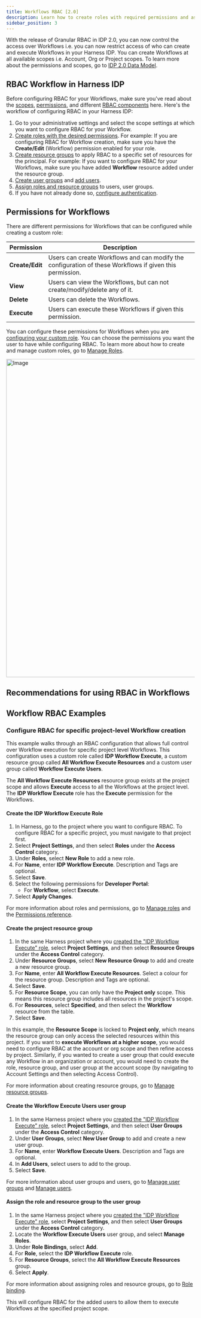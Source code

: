 ```yaml
---
title: Workflows RBAC [2.0]
description: Learn how to create roles with required permissions and assign them to users and user groups.
sidebar_position: 3
---
```


With the release of Granular RBAC in IDP 2.0, you can now control the access over Workflows i.e. you can now restrict access of who can create and execute Workflows in your Harness IDP. You can create Workflows at all available scopes i.e. Account, Org or Project scopes. To learn more about the permissions and scopes, go to [IDP 2.0 Data Model](/docs/internal-developer-portal/catalog/data-model.md).

## RBAC Workflow in Harness IDP
Before configuring RBAC for your Workflows, make sure you've read about the [scopes](/docs/internal-developer-portal/rbac/scopes#scopes), [permissions](/docs/internal-developer-portal/rbac/scopes#permissions--resources), and different [RBAC components](/docs/internal-developer-portal/rbac/scopes#rbac-components) here. Here's the workflow of configuring RBAC in your Harness IDP: 
1. Go to your administrative settings and select the scope settings at which you want to configure RBAC for your Workflow.
2. [Create roles with the desired permissions](https://developer.harness.io/docs/platform/role-based-access-control/add-manage-roles). For example: If you are configuring RBAC for Workflow creation, make sure you have the **Create/Edit** (Workflow) permission enabled for your role. 
3. [Create resource groups](https://developer.harness.io/docs/platform/role-based-access-control/add-resource-groups) to apply RBAC to a specific set of resources for the principal. For example: If you want to configure RBAC for your Workflows, make sure you have added **Workflow** resource added under the resource group. 
4. [Create user groups](https://developer.harness.io/docs/platform/role-based-access-control/add-user-groups) and [add users](https://developer.harness.io/docs/platform/role-based-access-control/add-users). 
5. [Assign roles and resource groups](https://developer.harness.io/docs/platform/role-based-access-control/rbac-in-harness#role-binding) to users, user groups.
6. If you have not already done so, [configure authentication](https://developer.harness.io/docs/platform/authentication/authentication-overview). 

## Permissions for Workflows
There are different permissions for Workflows that can be configured while creating a custom role: 

| **Permission** | **Description** | 
| ---------- | ---------- |
| **Create/Edit** | Users can create Workflows and can modify the configuration of these Workflows if given this permission. |
| **View** | Users can view the Workflows, but can not create/modify/delete any of it. | 
| **Delete** | Users can delete the Workflows. | 
| **Execute** | Users can execute these Workflows if given this permission. | 

You can configure these permissions for Workflows when you are [configuring your custom role](https://developer.harness.io/docs/platform/role-based-access-control/add-manage-roles). You can choose the permissions you want the user to have while configuring RBAC. To learn more about how to create and manage custom roles, go to [Manage Roles](https://developer.harness.io/docs/platform/role-based-access-control/add-manage-roles). 

<img width="850" alt="Image" src="https://github.com/user-attachments/assets/28bbaebe-a480-4141-b118-250c45771bc5" />

## Recommendations for using RBAC in Workflows

## Workflow RBAC Examples

### Configure RBAC for specific project-level Workflow creation
This example walks through an RBAC configuration that allows full control over Workflow execution for specific project level Workflows. This configuration uses a custom role called **IDP Workflow Execute**, a custom resource group called **All Workflow Execute Resources** and a custom user group called **Workflow Execute Users**. 

The **All Workflow Execute Resources** resource group exists at the project scope and allows **Execute** access to all the Workflows at the project level. The **IDP Workflow Execute** role has the **Execute** permission for the Workflows. 

#### Create the IDP Workflow Execute Role
1. In Harness, go to the project where you want to configure RBAC. To configure RBAC for a specific project, you must navigate to that project first.
2. Select **Project Settings**, and then select **Roles** under the **Access Control** category.
3. Under **Roles**, select **New Role** to add a new role. 
4. For **Name**, enter **IDP Workflow Execute**. Description and Tags are optional.
5. Select **Save**.
6. Select the following permissions for **Developer Portal**:
    - For **Workflow**, select **Execute**. 
7. Select **Apply Changes**. 

For more information about roles and permissions, go to [Manage roles](https://developer.harness.io/docs/platform/role-based-access-control/add-manage-roles) and the [Permissions reference](https://developer.harness.io/docs/platform/role-based-access-control/permissions-reference/).

#### Create the project resource group
1. In the same Harness project where you [created the "IDP Workflow Execute" role](#create-the-idp-workflow-execute-role), select **Project Settings**, and then select **Resource Groups** under the **Access Control** category.
2. Under **Resource Groups**, select **New Resource Group** to add and create a new resource group. 
3. For **Name**, enter **All Workflow Execute Resources**. Select a colour for the resource group. Description and Tags are optional.
4. Select **Save**. 
5. For **Resource Scope**, you can only have the **Project only** scope. This means this resource group includes all resources in the project's scope. 
6. For **Resources**, select **Specified**, and then select the **Workflow** resource from the table. 
7. Select **Save**.

In this example, the **Resource Scope** is locked to **Project only**, which means the resource group can only access the selected resources within this project. If you want to **execute Workflows at a higher scope**, you would need to configure RBAC at the account or org scope and then refine access by project. Similarly, if you wanted to create a user group that could execute any Workflow in an organization or account, you would need to create the role, resource group, and user group at the account scope (by navigating to Account Settings and then selecting Access Control).

For more information about creating resource groups, go to [Manage resource groups](https://developer.harness.io/docs/platform/role-based-access-control/add-resource-groups).

#### Create the Workflow Execute Users user group
1. In the same Harness project where you [created the "IDP Workflow Execute" role](#create-the-idp-workflow-execute-role), select **Project Settings**, and then select **User Groups** under the **Access Control** category.
2. Under **User Groups**, select **New User Group** to add and create a new user group. 
3. For **Name**, enter **Workflow Execute Users**. Description and Tags are optional.
4. In **Add Users**, select users to add to the group.
5. Select **Save**.

For more information about user groups and users, go to [Manage user groups](https://developer.harness.io/docs/platform/role-based-access-control/add-user-groups) and [Manage users](https://developer.harness.io/docs/platform/role-based-access-control/add-users).

#### Assign the role and resource group to the user group
1. In the same Harness project where you [created the "IDP Workflow Execute" role](#create-the-idp-workflow-execute-role), select **Project Settings**, and then select **User Groups** under the **Access Control** category.
2. Locate the **Workflow Execute Users** user group, and select **Manage Roles**.
3. Under **Role Bindings**, select **Add**.
4. For **Role**, select the **IDP Workflow Execute** role.
5. For **Resource Groups**, select the **All Workflow Execute Resources** group.
6. Select **Apply**.

For more information about assigning roles and resource groups, go to [Role binding](https://developer.harness.io/docs/platform/role-based-access-control/rbac-in-harness/#role-binding).

This will configure RBAC for the added users to allow them to execute Workflows at the specified project scope. 